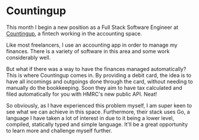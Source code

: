 # Countingup

This month I begin a new position as a Full Stack Software Engineer at [Countingup](https://countingup.com), a fintech working in the accounting space.

Like most freelancers, I use an accounting app in order to manage my finances. There is a variety of software in this area and some work considerably well.

But what if there was a way to have the finances managed automatically? This is where Countingup comes in. By providing a debit card, the idea is to have all incomings and outgoings done through the card, without needing to manually do the bookkeeping. Soon they aim to have tax calculated and filed automatically for you with HMRC's new public API. Neat!

So obviously, as I have experienced this problem myself, I am super keen to see what we can achieve in this space. Furthermore, their stack uses Go, a language I have taken a lot of interest in due to it being a lower level, compiled, statically typed and simple language. It'll be a great opportunity to learn more and challenge myself further.
